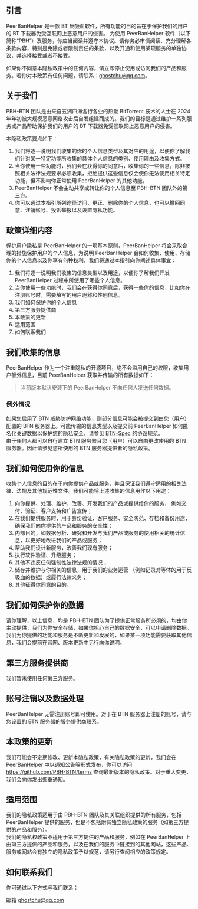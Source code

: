 ## 引言

PeerBanHelper 是一款 BT 反吸血软件，所有功能的目的旨在于保护我们的用户的 BT 下载器免受互联网上恶意用户的侵害。 为使用 PeerBanHelper 软件（以下简称“PBH”）及服务，你应当阅读并遵守本协议。请你务必审慎阅读、充分理解各条款内容，特别是免除或者限制责任的条款，以及开通和使用某项服务的单独协议，并选择接受或者不接受。

如果你不同意本隐私政策中的任何内容，请立即停止使用或访问我们的产品和服务。若你对本政策有任何问题，请联系：ghostchu@qq.com。

## 关于我们

PBH-BTN 团队是由来自五湖四海各行各业的热爱 BitTorrent 技术的人士在 2024 年年初被大规模恶意网络攻击后自发组建而成的。我们的目标是通过维护一系列服务或产品帮助保护我们的用户的 BT 下载器免受互联网上恶意用户的侵害。

本隐私政策要点如下：

1. 我们将逐一说明我们收集的你的个人信息类型及其对应的用途，以便你了解我们针对某一特定功能所收集的具体个人信息的类别、使用理由及收集方式。  
2. 当你使用一些功能时，我们会在获得你的同意后，收集你的一些信息，除非按照相关法律法规要求必须收集，拒绝提供这些信息仅会使你无法使用相关特定功能，但不影响你正常使用 PeerBanHelper 的其他功能。
3. PeerBanHelper 不会主动共享或转让你的个人信息至 PBH-BTN 团队外的第三方。
4. 你可以通过本指引所列途径访问、更正、删除你的个人信息，也可以撤回同意、注销帐号、投诉举报以及设置隐私功能。

## 政策详细内容

保护用户隐私是 PeerBanHelper 的一项基本原则，PeerBanHelper 将会采取合理的措施保护用户的个人信息，为说明 PeerBanHelper 会如何收集、使用、存储你的个人信息以及你享有何种权利，我们将通过本指引向你阐述具体事宜：

1. 我们将逐一说明我们收集的信息类型以及用途，以便你了解我们开发 PeerBanHelper 过程中所使用了哪些个人信息。
2. 当你使用一些功能时，我们会在获得你同意后，获得一些你的信息，比如你在注册账号时，需要填写的用户昵称和性别信息。
3. 我们如何保护你的个人信息
4. 第三方服务提供商
5. 本政策的更新
6. 适用范围
7. 如何联系我们

## 我们收集的信息

PeerBanHelper 作为一个注重隐私的开源项目，绝不会滥用自己的权限，收集用户额外信息，目前 PeerBanHelper 获取并传输的所有数据如下：

> 当前版本默认安装下的 PeerBanHelper 不向任何人发送任何数据。

### 例外情况

如果您启用了 BTN 威胁防护网络功能，则部分信息可能会被提交到由您（用户）配置的 BTN 服务器上。可能传输的信息类型以及提交前 PeerBanHelper 如何匿名化关键数据以保护您的隐私安全，请参见 [BTN-Spec](https://github.com/PBH-BTN/BTN-Spec) 的协议规范。  
由于任何人都可以自行建立 BTN 服务器且您（用户）可以自由更改使用的 BTN 服务器。因此请参见您所使用的 BTN 服务器提供者的隐私政策。

## 我们如何使用你的信息

收集个人信息的目的在于向你提供产品或服务，并且保证我们遵守适用的相关法律、法规及其他规范性文件。我们可能将上述收集的信息用作以下用途：

1. 向你提供、处理、维护、改善、开发我们的产品或提供给你的服务， 例如交付、验证、客户支持和广告宣传；
2. 在我们提供服务时，用于身份验证、客户服务、安全防范、存档和备份用途，确保我们向你提供的产品和服务的安全性；
3. 内部目的，如数据分析、研究和开发与我们产品或服务的使用相关的统计信息，以更好地改进我们的产品或服务；
4. 帮助我们设计新服务，改善我们现有服务；
5. 执行软件验证、升级服务；
6. 其他不违反任何强制性法律法规的情况；
7. 储存并维护与你相关的信息，用于我们的业务运营 （例如记录对等体的用于反吸血的数据）或履行法律义务；
8. 其他征得你同意的目的。

## 我们如何保护你的数据

请你理解，以上信息，均是 PBH-BTN 团队为了提供正常服务所必须的，均由你主动提供，我们为你安全存储，如果你担心自己的数据安全，可以申请删除数据。我们为你提供的功能和服务是不断更新和发展的，如果某一项功能需要获取其他信息，我们会提前在官网、版本更新中另行向你说明。

## 第三方服务提供商

我们暂未使用任何第三方服务。

## 账号注销以及数据处理

PeerBanHelper 无需注册账号即可使用。对于在 BTN 服务器上注册的账号，请与您设置的 BTN 服务器的服务提供商联系。

## 本政策的更新

我们可能会不定期修改、更新本隐私政策，有关隐私政策的更新，我们会在 PeerBanHelper 中以通知公告等形式发布，你可以访问 https://github.com/PBH-BTN/terms 查询最新版本的隐私政策。对于重大变更，我们会向你发出郑重通知。

## 适用范围

我们的隐私政策适用于由 PBH-BTN 团队及其关联组织提供的所有服务，包括 PeerBanHelper 提供的服务，但是不包括附有独立隐私政策的服务（如第三方提供的产品和服务）。  
我们的隐私权政策不适用于第三方提供的产品和服务，例如在 PeerBanHelper 上由第三方提供的产品和服务，以及在我们的服务中链接到的其他网站，这些产品、服务或网站会有独立的隐私政策予以规范，请另行查阅相应的政策规定。  

## 如何联系我们

你可通过以下方式与我们联系：

邮箱 ghostchu@qq.com

